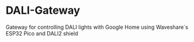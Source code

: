 # DALI-Gateway
Gateway for controlling DALI lights with Google Home using Waveshare´s ESP32 Pico and DALI2 shield
